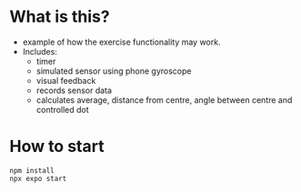 # What is this?
- example of how the exercise functionality may work.
- Includes:
    - timer
    - simulated sensor using phone gyroscope
    - visual feedback
    - records sensor data
    - calculates average, distance from centre, angle between centre and controlled dot

# How to start
```
npm install
npx expo start
```